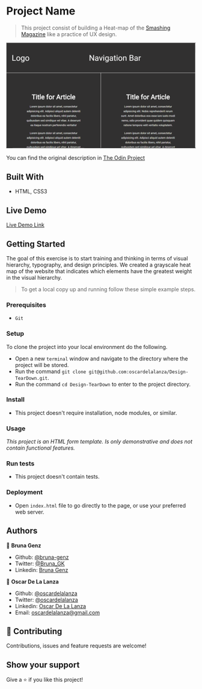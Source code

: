 # Project Name

> This project consist of building a Heat-map of the [Smashing Magazine](https://www.smashingmagazine.com/) like a practice of UX design.

![screenshot](./screenshot.PNG)

You can find the original description in [The Odin Project](https://www.theodinproject.com/courses/html5-and-css3/lessons/design-teardown)

## Built With

- HTML, CSS3

## Live Demo

[Live Demo Link](https://rawcdn.githack.com/oscardelalanza/Design-TearDown/23e6386beededd1273bf8ad8029a86fcc7cd0034/index.html)

## Getting Started

The goal of this exercise is to start training and thinking in terms of visual hierarchy, typography, and design principles. 
We created a grayscale heat map of the website that indicates which elements have the greatest weight in the visual hierarchy.

> To get a local copy up and running follow these simple example steps.

### Prerequisites

- `Git`

### Setup

To clone the project into your local environment do the following.

- Open a new `terminal` window and navigate to the directory where the project will be stored.
- Run the command `git clone git@github.com:oscardelalanza/Design-TearDown.git`.
- Run the command `cd Design-TearDown` to enter to the project directory.

### Install

- This project doesn't require installation, node modules, or similar.

### Usage

*This project is an HTML form template. Is only demonstrative and does not contain functional features.*

### Run tests

- This project doesn't contain tests.

### Deployment

- Open `index.html` file to go directly to the page, or use your preferred web server.

## Authors

👤 **Bruna Genz**

- Github: [@bruna-genz](https://github.com/bruna-genz)
- Twitter: [@Bruna_GK](https://twitter.com/Bruna_GK)
- Linkedin: [Bruna Genz](https://www.linkedin.com/in/brunagenz/)

👤 **Oscar De La Lanza**

- Github: [@oscardelalanza](https://github.com/oscardelalanza)
- Twitter: [@oscardelalanza](https://twitter.com/oscardelalanza)
- Linkedin: [Oscar De La Lanza](https://linkedin.com/in/oscardelalanza)
- Email: oscardelalanza@gmail.com

## 🤝 Contributing

Contributions, issues and feature requests are welcome!

## Show your support

Give a ⭐️ if you like this project!
